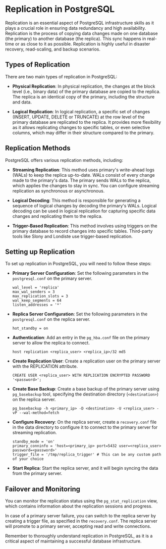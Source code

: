 # Replication in PostgreSQL

Replication is an essential aspect of PostgreSQL infrastructure skills as it plays a crucial role in ensuring data redundancy and high availability. Replication is the process of copying data changes made on one database (the primary) to another database (the replica). This sync happens in real-time or as close to it as possible. Replication is highly useful in disaster recovery, read-scaling, and backup scenarios.

## Types of Replication

There are two main types of replication in PostgreSQL:

- **Physical Replication**: In physical replication, the changes at the block level (i.e., binary data) of the primary database are copied to the replica. The replica is an identical copy of the primary, including the structure and data.

- **Logical Replication**: In logical replication, a specific set of changes (INSERT, UPDATE, DELETE or TRUNCATE) at the row level of the primary database are replicated to the replica. It provides more flexibility as it allows replicating changes to specific tables, or even selective columns, which may differ in their structure compared to the primary.

## Replication Methods

PostgreSQL offers various replication methods, including:

- **Streaming Replication**: This method uses primary's write-ahead logs (WALs) to keep the replica up-to-date. WALs consist of every change made to the primary's data. The primary sends WALs to the replica, which applies the changes to stay in sync. You can configure streaming replication as synchronous or asynchronous.

- **Logical Decoding**: This method is responsible for generating a sequence of logical changes by decoding the primary's WALs. Logical decoding can be used in logical replication for capturing specific data changes and replicating them to the replica.

- **Trigger-Based Replication**: This method involves using triggers on the primary database to record changes into specific tables. Third-party tools like Slony and Londiste use trigger-based replication.

## Setting up Replication

To set up replication in PostgreSQL, you will need to follow these steps:

- **Primary Server Configuration**: Set the following parameters in the `postgresql.conf` on the primary server.
    ```
    wal_level = 'replica'
    max_wal_senders = 3
    max_replication_slots = 3
    wal_keep_segments = 64
    listen_addresses = '*'
    ```

- **Replica Server Configuration**: Set the following parameters in the `postgresql.conf` on the replica server.
    ```
    hot_standby = on
    ```

- **Authentication**: Add an entry in the `pg_hba.conf` file on the primary server to allow the replica to connect.
    ```
    host replication <replica_user> <replica_ip>/32 md5
    ```

- **Create Replication User**: Create a replication user on the primary server with the REPLICATION attribute.
    ```
    CREATE USER <replica_user> WITH REPLICATION ENCRYPTED PASSWORD '<password>';
    ```

- **Create Base Backup**: Create a base backup of the primary server using `pg_basebackup` tool, specifying the destination directory (`<destination>`) on the replica server.
    ```
    pg_basebackup -h <primary_ip> -D <destination> -U <replica_user> -vP --wal-method=fetch
    ```

- **Configure Recovery**: On the replica server, create a `recovery.conf` file in the data directory to configure it to connect to the primary server for streaming replication.
    ```
    standby_mode = 'on'
    primary_conninfo = 'host=<primary_ip> port=5432 user=<replica_user> password=<password>'
    trigger_file = '/tmp/replica_trigger' # This can be any custom path of your choice
    ```

- **Start Replica**: Start the replica server, and it will begin syncing the data from the primary server.

## Failover and Monitoring

You can monitor the replication status using the `pg_stat_replication` view, which contains information about the replication sessions and progress.

In case of a primary server failure, you can switch to the replica server by creating a trigger file, as specified in the `recovery.conf`. The replica server will promote to a primary server, accepting read and write connections.

Remember to thoroughly understand replication in PostgreSQL, as it is a critical aspect of maintaining a successful database infrastructure.